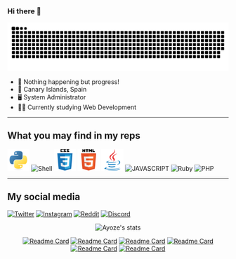 ### Hi there 👋

![GitHub Snake](https://github.com/ElPayo/ElPayo/blob/output/github-contribution-grid-snake.svg)

+ 🚀 Nothing happening but progress!
+ 🌴 Canary Islands, Spain 
+ 🖥️ System Administrator
+ 🧑‍💻 Currently studying Web Development 

----
## What you may find in my reps

<img src="https://raw.githubusercontent.com/devicons/devicon/master/icons/python/python-original.svg" alt="Python" width=50px></img>
<img src="https://github.com/sdelquin/pro/raw/main/ut0/images/bash.png" alt="Shell" width=50px></img>
<img src="https://raw.githubusercontent.com/devicons/devicon/master/icons/css3/css3-original-wordmark.svg" alt="CSS" width=50px></img>
<img src="https://raw.githubusercontent.com/devicons/devicon/master/icons/html5/html5-original-wordmark.svg" alt="HTML5" width=50px></img>
<img src="https://raw.githubusercontent.com/devicons/devicon/master/icons/java/java-original.svg" alt="JAVA" width=50px></img>
<img src="https://cdn.iconscout.com/icon/free/png-128/javascript-3629449-3031512.png" alt="JAVASCRIPT" width=50px></img>
<img src="https://upload.wikimedia.org/wikipedia/commons/thumb/7/73/Ruby_logo.svg/1200px-Ruby_logo.svg.png" alt="Ruby" width=50px></img>
<img src="https://www.php.net/images/logos/php-logo.svg" alt="PHP" width=100px></img>

----
## My social media

<a href="https://twitter.com/El_Payo_"><img src="https://abs.twimg.com/responsive-web/client-web/icon-svg.168b89da.svg" alt="Twitter" width=50px></a>
<a href="https://www.instagram.com/el__payo__/"><img src="https://static.cdninstagram.com/rsrc.php/v3/yG/r/De-Dwpd5CHc.png" alt="Instagram" width=50px></a>
<a href="https://www.reddit.com/user/pay1sus"><img src="https://www.redditstatic.com/desktop2x/img/favicon/apple-icon-57x57.png" alt="Reddit" width=50px></a>
<a href="https://discord.com/users/501468024281366528"><img src="https://discord.com/assets/847541504914fd33810e70a0ea73177e.ico" alt="Discord" width=50px></a>

<center>

![Ayoze's stats](https://github-readme-stats.vercel.app/api?username=ElPayo&count_private=true&theme=material-palenight)

[![Readme Card](https://github-readme-stats.vercel.app/api/pin/?username=ElPayo&repo=add2122-ayoze-hernandez&theme=material-palenight)](https://github.com/ElPayo/add2122-ayoze-hernandez)
[![Readme Card](https://github-readme-stats.vercel.app/api/pin/?username=ElPayo&repo=SRD&theme=material-palenight)](https://github.com/ElPayo/SRD)
[![Readme Card](https://github-readme-stats.vercel.app/api/pin/?username=ElPayo&repo=pro&theme=material-palenight)](https://github.com/ElPayo/pro)
[![Readme Card](https://github-readme-stats.vercel.app/api/pin/?username=ElPayo&repo=pro_te_t1&theme=material-palenight)](https://github.com/ElPayo/pro_te_t1)
[![Readme Card](https://github-readme-stats.vercel.app/api/pin/?username=ElPayo&repo=sgy15_ayoze&theme=material-palenight)](https://github.com/ElPayo/sgy15_ayoze)
[![Readme Card](https://github-readme-stats.vercel.app/api/pin/?username=ElPayo&repo=imw15_ayoze&theme=material-palenight)](https://github.com/ElPayo/imw15_ayoze)

</center>
